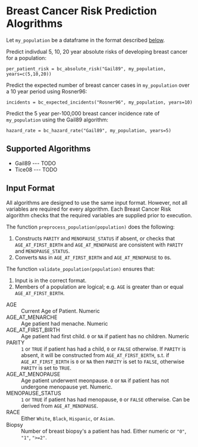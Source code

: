 # Breast Cancer Risk Prediction Alogrithms

Let `my_population` be a dataframe in the format described [below](#input-format).

Predict indivdual 5, 10, 20 year absolute risks of developing breast cancer for a population:

    per_patient_risk = bc_absolute_risk("Gail89", my_population, years=c(5,10,20))

Predict the expected number of breast cancer cases in `my_population` over a 10 year period using Rosner96:

    incidents = bc_expected_incidents("Rosner96", my_population, years=10)

Predict the 5 year per-100,000 breast cancer incidence rate of `my_population` using the Gail89 algorithm:

    hazard_rate = bc_hazard_rate("Gail89", my_population, years=5)


Supported Algorithms 
-------------------

* Gail89 --- TODO
* Tice08 --- TODO

Input Format
-------------------

All algorithms are designed to use the same input format. However, not all
variables are required for every algorithm. Each Breast Cancer Risk algorithm 
checks that the required variables are supplied prior to execution. 

The function `preprocess_population(population)` does the following:

1. Constructs `PARITY` and `MENOPAUSE_STATUS` if absent, or checks that `AGE_AT_FIRST_BIRTH` 
  and `AGE_AT_MENOPAUSE` are consistent with `PARITY` and `MENOPAUSE_STATUS`.
2. Converts `NA`s in `AGE_AT_FIRST_BIRTH` and `AGE_AT_MENOPAUSE` to `0`s. 

The function `validate_population(population)` ensures that:

1. Input is in the correct format.
2. Members of a population are logical; e.g. `AGE` is
  greater than or equal `AGE_AT_FIRST_BIRTH`.


<dl>
  <dt>AGE</dt>
  <dd>Current Age of Patient. Numeric</dd>

  <dt>AGE_AT_MENARCHE</dt>
  <dd>Age patient had menache. Numeric</dd>

  <dt>AGE_AT_FIRST_BIRTH</dt>
  <dd>Age patient had first child. 
  <code>0</code> or <code>NA</code> if patient has no children. Numeric
  </dd>

  <dt>PARITY</dt>
  <dd><code>1</code> or <code>TRUE</code> if patient has had a child, <code>0</code> or <code>FALSE</code> otherwise. 
  If <code>PARITY</code> is absent, it will be constructed from <code>AGE_AT_FIRST_BIRTH</code>, s.t. 
  if <code>AGE_AT_FIRST_BIRTH</code> is <code>0</code> or <code>NA</code>
  then <code>PARITY</code> is set to <code>FALSE</code>, otherwise <code>PARITY</code> is set to <code>TRUE</code>.

  <dt>AGE_AT_MENOPAUSE</dt>
  <dd>Age patient underwent meonpause. <code>0</code> or <code>NA</code>
  if patient has not undergone menopause yet. Numeric.  </dd>


  <dt>MENOPAUSE_STATUS<dt>
  <dd><code>1</code> or <code>TRUE</code> if patient has had menopause,
    <code>0</code> or <code>FALSE</code> otherwise. Can be derived from <code>AGE_AT_MENOPAUSE</code>.</dd>

  <dt>RACE</dt>
  <dd>Either <code>White</code>, <code>Black</code>, <code>Hispanic</code>, or <code>Asian</code>.</dd>

  <dt>Biopsy<dt>
  <dd>Number of breast biopsy's a patient has had. Either numeric or <code>"0"</code>, <code>"1"</code>, 
    <code>">=2"</code>.
  </dd>

</dl>
